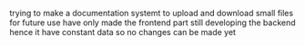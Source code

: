trying to make a documentation systemt to upload and download small files for future use 
have only made the frontend part still developing the backend 
hence it have constant data so no changes can be made yet 
